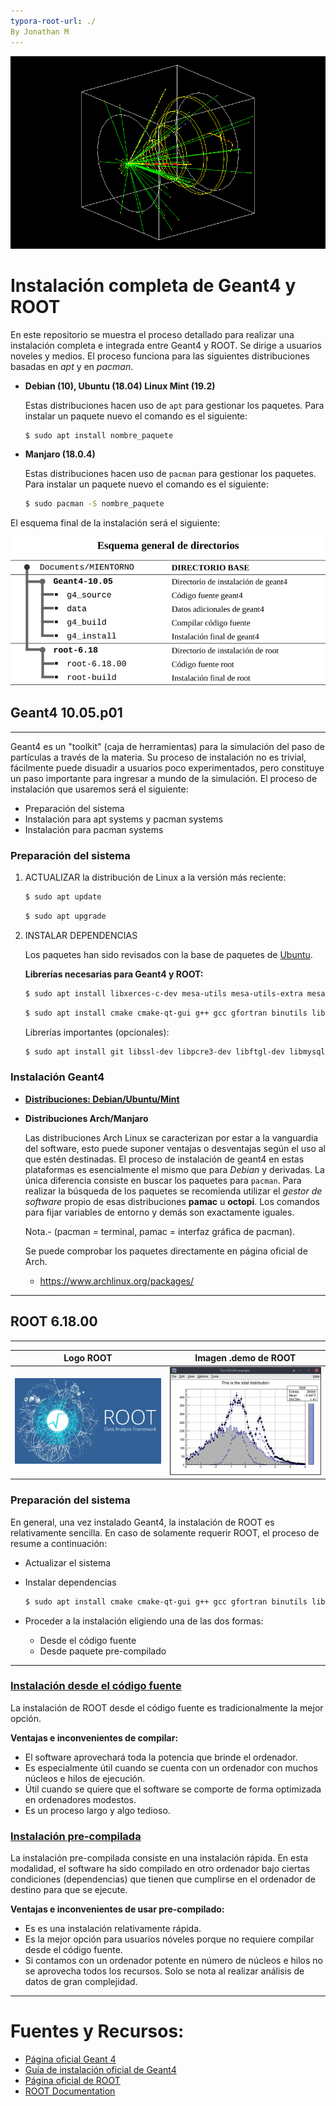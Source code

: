 ```yaml
---
typora-root-url: ./
By Jonathan M
---
```



![](/Geant4/images/b2b_0000.png)

# Instalación completa de Geant4 y ROOT

En este repositorio se muestra el proceso detallado para realizar una instalación completa e integrada entre Geant4 y ROOT. Se dirige a usuarios noveles y medios. El proceso funciona para las siguientes distribuciones basadas en *apt* y en *pacman*.

* **Debian (10), Ubuntu (18.04) Linux Mint (19.2)**

  Estas distribuciones hacen uso de `apt` para gestionar los paquetes. Para instalar un paquete nuevo el comando es el siguiente: 

  ```bash
  $ sudo apt install nombre_paquete
  ```

* **Manjaro (18.0.4)**

  Estas distribuciones hacen uso de `pacman` para gestionar los paquetes. Para instalar un paquete nuevo el comando es el siguiente:

  ```bash
  $ sudo pacman -S nombre_paquete
  ```

  

El esquema final de la instalación será el siguiente:


![](/src/dir_general.png)



## Geant4 10.05.p01
---

Geant4 es un "toolkit" (caja de herramientas) para la simulación del paso de partículas a través de la materia. Su proceso de instalación no es trivial, fácilmente puede disuadir a usuarios poco experimentados, pero constituye un paso importante para ingresar a mundo de la simulación. El proceso de instalación que usaremos será el siguiente:

* Preparación del sistema
* Instalación para apt systems y pacman systems
* Instalación para pacman systems

### Preparación del sistema

1. ACTUALIZAR la distribución de Linux a la versión más reciente:

   ```bash
   $ sudo apt update
   ```

   ```bash
   $ sudo apt upgrade
   ```

2. INSTALAR DEPENDENCIAS

   Los paquetes han sido revisados con la base de paquetes de [Ubuntu](https://packages.ubuntu.com/).

   **Librerías necesarias para Geant4 y ROOT:**

   ```bash
   $ sudo apt install libxerces-c-dev mesa-utils mesa-utils-extra mesa-common-dev libfreetype6 libfreetype6-dev libxmu-dev qt4-default libqt4-opengl libqt4-opengl-dev qt5-default libqt5opengl5 libqt5opengl5-dev
   ```

   ```bash
   $ sudo apt install cmake cmake-qt-gui g++ gcc gfortran binutils libx11-dev libxpm-dev libxft-dev libxext-dev libpng-dev libpng++-dev libjpeg-dev
   ```

   Librerías importantes (opcionales):

   ```bash
   $ sudo apt install git libssl-dev libpcre3-dev libftgl-dev libmysqlclient-dev libfftw3-dev libcfitsio-dev graphviz-dev libavahi-compat-libdnssd-dev libldap2-dev python-dev libxml2-dev libkrb5-dev libgsl23 libgsl-dev
   ```

### Instalación Geant4

* [**Distribuciones: Debian/Ubuntu/Mint**](/Geant4/install_geant4.md)

* **Distribuciones Arch/Manjaro**

  Las distribuciones Arch Linux se caracterizan por estar a la vanguardia del software, esto puede suponer ventajas o desventajas según el uso al que estén destinadas. El proceso de instalación de geant4 en estas plataformas es esencialmente el mismo que para *Debian* y derivadas. La única diferencia consiste en buscar los paquetes para `pacman`. Para realizar la búsqueda de los paquetes se recomienda utilizar el *gestor de software* propio de esas distribuciones **pamac** u **octopi**. Los comandos para fijar variables de entorno y demás son exactamente iguales. 

  Nota.- (pacman = terminal, pamac = interfaz gráfica de pacman).

  Se puede comprobar los paquetes directamente en página oficial de Arch.

  * https://www.archlinux.org/packages/

---
## ROOT 6.18.00
---

| Logo ROOT               | Imagen .demo de ROOT  |
| ----------------------- | --------------------- |
| ![](/src/logo_root.png) | ![](/src/root-gh.png) |

### Preparación del sistema

En general, una vez instalado Geant4, la instalación de ROOT es relativamente sencilla. En caso de solamente requerir ROOT, el proceso de resume a continuación:

* Actualizar el sistema

* Instalar dependencias

  ```bash
  $ sudo apt install cmake cmake-qt-gui g++ gcc gfortran binutils libx11-dev libxpm-dev libxft-dev libxext-dev libpng-dev libpng++-dev libjpeg-dev
  ```

* Proceder a la instalación eligiendo una de las dos formas:

  * Desde el código fuente
  * Desde paquete pre-compilado

***

### [Instalación desde el código fuente](/ROOT/install_ROOT.md) 

La instalación de ROOT desde el código fuente es tradicionalmente la mejor opción. 

**Ventajas e inconvenientes de compilar:**

+ El software aprovechará toda la potencia que brinde el ordenador. 
+ Es especialmente útil cuando se cuenta con un ordenador con muchos núcleos e hilos de ejecución.
+ Útil cuando se quiere que el software se comporte de forma optimizada en ordenadores modestos.
+ Es un proceso largo y algo tedioso.



### [Instalación pre-compilada](/ROOT/binary_ROOT.md)

La instalación pre-compilada consiste en una instalación rápida. En esta modalidad, el software ha sido compilado en otro ordenador bajo ciertas condiciones (dependencias) que tienen que cumplirse en el ordenador de destino para que se ejecute.

**Ventajas e inconvenientes de usar pre-compilado:**

* Es es una instalación relativamente rápida.
* Es la mejor opción para usuarios nóveles porque no requiere compilar desde el código fuente.
* Si contamos con un ordenador potente en número de núcleos e hilos no se aprovecha todos los recursos. Solo se nota al realizar análisis de datos de gran complejidad.



---

# Fuentes y Recursos:

* [Página oficial Geant 4](http://geant4.web.cern.ch/)
* [Guía de instalación oficial de Geant4](https://indico.cern.ch/event/679723/contributions/2792554/attachments/1559217/2453759/Geant4InstallationGuide.pdf)
* [Página oficial de ROOT](https://root.cern.ch/)
* [ROOT Documentation](https://root.cern.ch/documentation)

